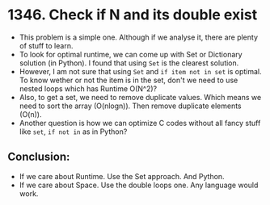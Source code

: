 # 1346. Check if N and its double exist
- This problem is a simple one. Although if we analyse it, there are plenty of stuff to learn.
- To look for optimal runtime, we can come up with Set or Dictionary solution (in Python). I found that using `Set` is the clearest solution.  
- However, I am not sure that using `Set` and  `if item not in set` is optimal. To know wether or not the item is in the set, don't we need to use nested loops which has Runtime O(N^2)?
- Also, to get a set, we need to remove duplicate values. Which means we need to sort the array (O(nlogn)). Then remove duplicate elements (O(n)).
- Another question is how we can optimize C codes without all fancy stuff like `set`, `if not in` as in Python?

## Conclusion:
- If we care about Runtime. Use the Set approach. And Python.
- If we care about Space. Use the double loops one. Any language would work.